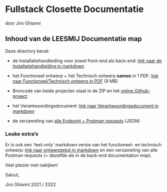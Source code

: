 # Fullstack Closette Documentatie

door Jiro Ghianni

## Inhoud van de LEESMIJ Documentatie map

Deze directory bevat:

* de Installatiehandleiding voor zowel front-end als back-end:  [link naar de Installatiehandleiding in markdown](installatiehandleiding.md)

* het Functioneel ontwerp + het Technisch ontwerp **samen** in 1 PDF: [link naar Functioneel/Technisch ontwerp in PDF](funtioneel-technisch-ontwerp-app-jiro.pdf) (9 MB)

* Broncode van beide projecten staat in de ZIP en het [online Github-project](../).

* het Verantwoordingsdocument: [link naar Verantwoordingsdocument in markdown](verantwoordingsdocument.md)

* de verzameling van [alle Endpoint + Postman requests](Jiro_Closette_data.postman_collection.json) (JSON)

### Leuke extra’s

Er is ook een 'text-only' markdown versie van het functioneel- en technisch ontwerp: [link naar ontwerptekst in markdown](functioneel-technisch.md) en een verzameling van alle Postman requests (= dezelfde als in de back-end documentation map).



Veel plezier met nakijken!

Saluut,

Jiro Ghianni
2021 / 2022